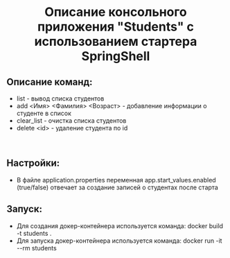 <div>

<h1 align="center"> Описание консольного приложения "Students" с использованием стартера SpringShell</h1>

<h2> Описание команд:</h2>
<ul>
  <li> list - вывод списка студентов</li>
  <li> add <Имя> <Фамилия> <Возраст> - добавление информации о студенте в список</li>
  <li> clear_list - очистка списка студентов</li>
  <li> delete &lt;id&gt; - удаление студента по id</li>
</ul>
<br>
<h2> Настройки: </h2>
 <ul>
  <li> В файле application.properties переменная app.start_values.enabled (true/false) отвечает за создание записей о студентах после старта</li>
</ul>
 <h2> Запуск: </h2>   
 <ul>
  <li> Для создания докер-контейнера используется команда: docker build -t students .</li>
  <li> Для запуска докер-контейнера используется команда: docker run -it --rm students</li>
</ul>
</div> 
